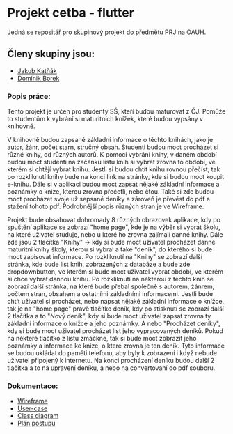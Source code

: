 # Projekt cetba - flutter
 
Jedná se repositář pro skupinový projekt do předmětu PRJ na OAUH.
 
## Členy skupiny jsou:

- [Jakub Katňák](https://github.com/JakubKatrnak)
- [Dominik Borek](https://github.com/Hellman666)

### Popis práce: 
<p>
Tento projekt je určen pro studenty SŠ, kteří budou maturovat z ČJ. Pomůže to studentům k vybrání si maturitních knížek, které budou vypsány v knihovně.
</p>
<p>
V knihovně budou zapsané základní informace o těchto knihách, jako je autor, žánr, počet starn, stručný obsah. Studenti budou moct procházet si různé knihy, od různých autorů. K pomoci vybrání knihy, v daném období budou moct studenti na začánku listu knih si vybrat zrovna to období, ve kterém si chtějí vybrat knihu. Jestli si budou chtít knihu rovnou přečíst, tak po rozkliknutí knihy bude na konci link na stránky, kde si budou moct koupit e-knihu. Dále si v aplikaci budou moct zapsat nějaké základní informace a poznámky o knize, kterou zrovna přečetli, nebo čtou. Také si zde budou moct procházet svoje už sepsané deníky a zároveň je převést do pdf a stažení tohoto pdf. Podrobnější popis různých stran je ve Wireframe. 
</p>
<p>
Projekt bude obsahovat dohromady 8 různých obrazovek aplikace, kdy po spuštění aplikace se zobrazí "home page", kde je na výběr si vybrat školu, na které uživatel studuje, nebo u které ho zrovna zajímají danné knihy. Dále zde jsou 2 tlačítka "Knihy" -> kdy si bude moct uživatel procházet danné maturitní knihy školy, kterou si vybral a také "deník", do kterého si bude moct zapisovat informace. Po rozkliknutí na "Knihy" se zobrazí další stránka, kde bude list knih, zobrazených z databáze a bude zde dropdownbutton, ve kterém si bude moct uživatel vybrat období, ve kterém si chce vybrat dannou knihu. Po rozkliknutí na některou z těchto knih se zobrazí další stránka, na které bude přebal společně s autorem, žánrem, počtem stran, obsahem a ostatními základními informacemi. Jestli bude chtít uživatel si procházet, nebo napsat nějaké základní informace o knížce, tak je na "home page" právě tlačítko deník, kdy po stisknutí se zobrazí další 2 tlačítka a to "Nový deník", kdy si bude moct uživatel zapsat zrovna ty základní informace o knížce a jeho poznámky. A nebo "Procházet deníky", kdy si bude moct uživatel procházet list jeho vypracovaných deníků. Pokud na některé tlačítko z listu zmáčkne, tak si bude moct zobrazit jeho poznámky a informace ke knize, o které zrovna je ten deník. Tyto informace se budou ukládat do paměti telefonu, aby byly k zobrazení i když nebude uživatel připojený k internetu. Na konci procházení deníku budou další 2 tlačítka a to na upravení deníku, a nebo na convertovaní do pdf souboru.
</p>

### Dokumentace:
- [Wireframe](../master/doc/wireframe.png)
- [User-case](../master/doc/diagram.png)
- [Class diagram](../master/doc/diagram_trid.png)
- [Plán postupu](../master/doc/plan.md)
